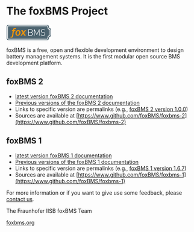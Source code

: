 # The foxBMS Project

![foxBMS](./foxbms100px.png)

foxBMS is a free, open and flexible development environment to design battery
management systems. It is the first modular open source BMS development
platform.

## foxBMS 2

- [latest version foxBMS 2 documentation](https://iisb-foxbms.iisb.fraunhofer.de/foxbms/gen2/docs/html/latest/)
- [Previous versions of the foxBMS 2 documentation](https://iisb-foxbms.iisb.fraunhofer.de/foxbms/gen2/docs/html/)
- Links to specific version are permalinks (e.g.,
  [foxBMS 2 version 1.0.0](https://iisb-foxbms.iisb.fraunhofer.de/foxbms/gen2/docs/html/v1.0.0/))
- Sources are available at
  [https://www.github.com/foxBMS/foxbms-2](https://www.github.com/foxBMS/foxbms-2)

## foxBMS 1

- [latest version foxBMS 1 documentation](https://iisb-foxbms.iisb.fraunhofer.de/foxbms/gen1/docs/html/latest/)
- [Previous versions of the foxBMS 1 documentation](https://iisb-foxbms.iisb.fraunhofer.de/foxbms/gen1/docs/html/)
- Links to specific version are permalinks (e.g.,
  [foxBMS 1 version 1.6.7](https://iisb-foxbms.iisb.fraunhofer.de/foxbms/gen1/docs/html/v1.6.7/))
- Sources are available at
  [https://www.github.com/foxBMS/foxbms-1](https://www.github.com/foxBMS/foxbms-1)

For more information or if you want to give use some feedback, please [contact us](https://foxbms.org/support/#heading_contact_us).

The Fraunhofer IISB foxBMS Team

[foxbms.org](https://foxbms.org/)
